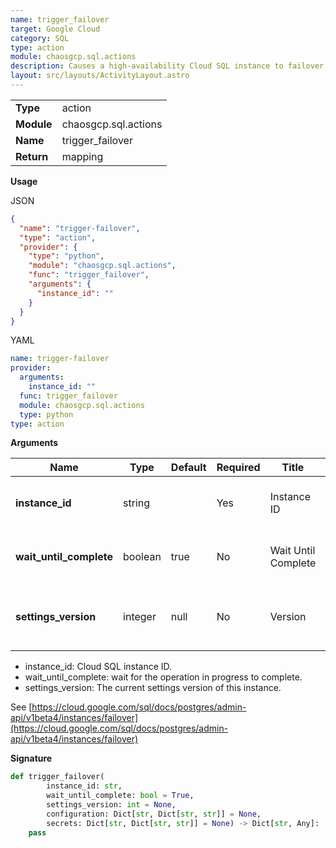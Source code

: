 ```yaml
---
name: trigger_failover
target: Google Cloud
category: SQL
type: action
module: chaosgcp.sql.actions
description: Causes a high-availability Cloud SQL instance to failover
layout: src/layouts/ActivityLayout.astro
---
```


|            |                      |
| ---------- | -------------------- |
| **Type**   | action               |
| **Module** | chaosgcp.sql.actions |
| **Name**   | trigger_failover     |
| **Return** | mapping              |

**Usage**

JSON

```json
{
  "name": "trigger-failover",
  "type": "action",
  "provider": {
    "type": "python",
    "module": "chaosgcp.sql.actions",
    "func": "trigger_failover",
    "arguments": {
      "instance_id": ""
    }
  }
}
```

YAML

```yaml
name: trigger-failover
provider:
  arguments:
    instance_id: ""
  func: trigger_failover
  module: chaosgcp.sql.actions
  type: python
type: action
```

**Arguments**

| Name                    | Type    | Default | Required | Title               | Description                               |
| ----------------------- | ------- | ------- | -------- | ------------------- | ----------------------------------------- |
| **instance_id**         | string  |         | Yes      | Instance ID         | Cloud SQL instance identifier to failover |
| **wait_until_complete** | boolean | true    | No       | Wait Until Complete | Wait until operation has completed        |
| **settings_version**    | integer | null    | No       | Version             | Current settings version of the instance  |

- instance_id: Cloud SQL instance ID.
- wait_until_complete: wait for the operation in progress to complete.
- settings_version: The current settings version of this instance.

See [https://cloud.google.com/sql/docs/postgres/admin-api/v1beta4/instances/failover](https://cloud.google.com/sql/docs/postgres/admin-api/v1beta4/instances/failover)

**Signature**

```python
def trigger_failover(
        instance_id: str,
        wait_until_complete: bool = True,
        settings_version: int = None,
        configuration: Dict[str, Dict[str, str]] = None,
        secrets: Dict[str, Dict[str, str]] = None) -> Dict[str, Any]:
    pass
```
